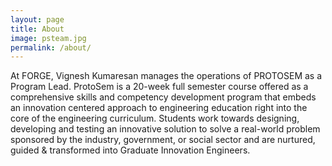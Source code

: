 ```yaml
---
layout: page
title: About
image: psteam.jpg
permalink: /about/
---
```


At FORGE, Vignesh Kumaresan manages the operations of PROTOSEM as a Program Lead. ProtoSem is a 20-week full semester course offered as a comprehensive skills and competency development program that embeds an innovation centered approach to engineering education right into the core of the engineering curriculum. Students work towards designing, developing and testing an innovative solution to solve a real-world problem sponsored by the industry, government, or social sector and are nurtured, guided & transformed into Graduate Innovation Engineers.
